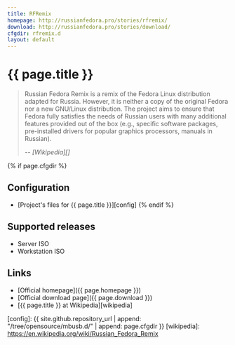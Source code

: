 ```yaml
---
title: RFRemix
homepage: http://russianfedora.pro/stories/rfremix/
download: http://russianfedora.pro/stories/download/
cfgdir: rfremix.d
layout: default
---
```


# {{ page.title }}

> Russian Fedora Remix is a remix of the Fedora Linux distribution adapted for
> Russia. However, it is neither a copy of the original Fedora nor a new
> GNU/Linux distribution. The project aims to ensure that Fedora fully satisfies
> the needs of Russian users with many additional features provided out of the
> box (e.g., specific software packages, pre-installed drivers for popular
> graphics processors, manuals in Russian).
>
> -- <cite markdown="1">[Wikipedia][]</cite>


{% if page.cfgdir %}
## Configuration

- [Project's files for {{ page.title }}][config]
{% endif %}


## Supported releases

- Server ISO
- Workstation ISO


## Links

- [Official homepage]({{ page.homepage }})
- [Official download page]({{ page.download }})
- [{{ page.title }} at Wikipedia][wikipedia]


[config]: {{ site.github.repository_url | append: "/tree/opensource/mbusb.d/" | append: page.cfgdir }}
[wikipedia]: https://en.wikipedia.org/wiki/Russian_Fedora_Remix
